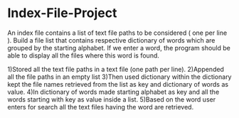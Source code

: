 # Index-File-Project
 An index file contains a list of text file paths to be considered ( one per line ). Build a file list that contains respective dictionary of words which are grouped by the starting alphabet. If we enter a word, the program should be able to display all the files where this word is found. 
 
 
 
1)Stored all the text file paths in a text file (one path per line).
2)Appended all the file paths in an empty list
3)Then used dictionary within the dictionary kept the file names retrieved from the list as key and dictionary of words as value.
4)In dictionary of words made starting alphabet as key and all the words starting with key as value inside a list.
5)Based on the word user enters for search all the text files having the word are retrieved.

